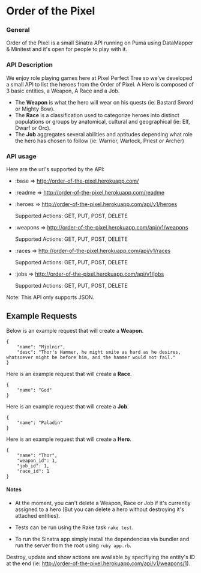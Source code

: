 Order of the Pixel
==================

### General

Order of the Pixel is a small Sinatra API running on Puma using DataMapper &amp; Minitest and it's open for people to
play with it.

### API Description

We enjoy role playing games here at Pixel Perfect Tree so we’ve developed a small API to list the heroes from the Order of Pixel.
A Hero is composed of 3 basic entities, a Weapon, A Race and a Job.

* The **Weapon** is what the hero will wear on his quests (ie: Bastard Sword or Mighty Bow).
* The **Race** is a classification used to categorize heroes into distinct populations or groups by anatomical, 
cultural and geographical (ie: Elf, Dwarf or Orc).
* The **Job** aggregates several abilities and aptitudes depending what role the hero has chosen to follow 
(ie: Warrior, Warlock, Priest or Archer)


### API usage
Here are the url's supported by the API:

- :base =>  http://order-of-the-pixel.herokuapp.com/

- :readme =>  http://order-of-the-pixel.herokuapp.com/readme  

- :heroes => http://order-of-the-pixel.herokuapp.com/api/v1/heroes

  Supported Actions: GET, PUT, POST, DELETE

- :weapons =>  http://order-of-the-pixel.herokuapp.com/api/v1/weapons

  Supported Actions: GET, PUT, POST, DELETE
  
- :races =>  http://order-of-the-pixel.herokuapp.com/api/v1/races

  Supported Actions: GET, PUT, POST, DELETE
  
- :jobs =>  http://order-of-the-pixel.herokuapp.com/api/v1/jobs

  Supported Actions: GET, PUT, POST, DELETE

Note: This API only supports JSON.

## Example Requests ##
Below is an example request that will create a **Weapon**.
<pre><code>{
    "name": "Mjolnir",
    "desc": "Thor's Hammer, he might smite as hard as he desires, whatsoever might be before him, and the hammer would not fail."
}
</pre></code>


Here is an example request that will create a **Race**.
<pre><code>{
    "name": "God"
}
</pre></code>


Here is an example request that will create a **Job**.
<pre><code>{
    "name": "Paladin"
}
</pre></code>


Here is an example request that will create a **Hero**.
<pre><code>{
    "name": "Thor",
    "weapon_id": 1,
    "job_id": 1,
    "race_id": 1
}
</pre></code>

#### Notes

* At the moment, you can't delete a Weapon, Race or Job if it's currently assigned to a hero 
(But you can delete a hero without destroying it's attached entities).

* Tests can be run using the Rake task `rake test`.

* To run the Sinatra app simply install the dependencias via bundler and run the server from the root using `ruby app.rb`. 

Destroy, update and show actions are available by specifiying the entity's ID at the end (ie: http://order-of-the-pixel.herokuapp.com/api/v1/weapons/1).

